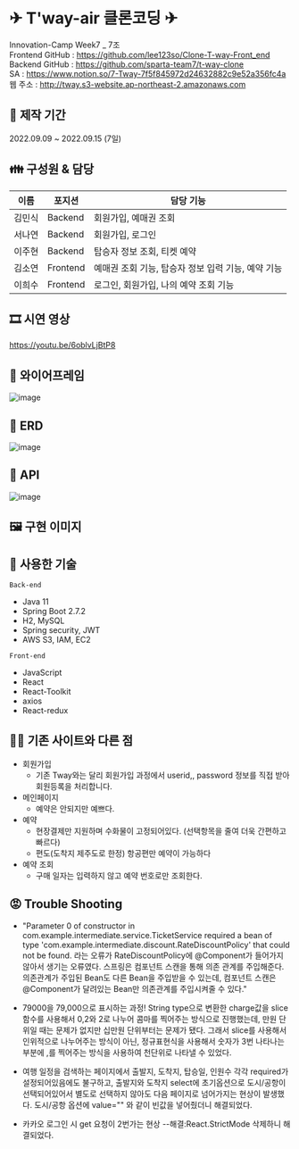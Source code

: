 # ✈ T'way-air 클론코딩 ✈

Innovation-Camp Week7 _ 7조  
Frontend GitHub : https://github.com/lee123so/Clone-T-way-Front_end  
Backend GitHub : https://github.com/sparta-team7/t-way-clone <br/>
SA : https://www.notion.so/7-Tway-7f5f845972d24632882c9e52a356fc4a<br/>
웹 주소 : http://tway.s3-website.ap-northeast-2.amazonaws.com<br/>

## 📅 제작 기간
2022.09.09 ~ 2022.09.15 (7일)

## 👪 구성원 & 담당 

|이름|포지션|담당 기능|
|------|---|---|
|김민식|Backend|회원가입, 예매권 조회|
|서나연|Backend|회원가입, 로그인|
|이주현|Backend|탑승자 정보 조회, 티켓 예약 |
|김소연|Frontend|예매권 조회 기능, 탑승자 정보 입력 기능, 예약 기능|
|이희수|Frontend|로그인, 회원가입, 나의 예약 조회 기능|

## 🎞 시연 영상
https://youtu.be/6oblvLjBtP8

## 📗 와이어프레임
![image](https://user-images.githubusercontent.com/110370672/190314437-c1807b23-be87-4ce2-8296-24462a87803b.png)

## 📘 ERD
![image](https://user-images.githubusercontent.com/110370672/190314470-b3ac1092-c2e4-427c-a3cc-46ef8215b00a.png)

## 📙 API
![image](https://user-images.githubusercontent.com/110370672/190383061-d919245e-7f5c-477e-a2a2-d5b350400f18.png)

## 🖼 구현 이미지

## 👷 사용한 기술
`Back-end`
-   Java 11
-   Spring Boot 2.7.2
-   H2, MySQL
-   Spring security, JWT
-   AWS S3, IAM, EC2

`Front-end`

-   JavaScript
-   React
-   React-Toolkit
-   axios
-   React-redux

## 🏳‍🌈 기존 사이트와 다른 점
- 회원가입
    - 기존 Tway와는 달리 회원가입 과정에서 userid,, password 정보를 직접 받아 회원등록을 처리합니다.
- 메인페이지
    - 예약은 안되지만 예쁘다.
- 예약
    - 현장결제만 지원하며 수화물이 고정되어있다. (선택항목을 줄여 더욱 간편하고 빠르다)
    - 편도(도착지 제주도로 한정) 항공편만 예약이 가능하다
- 예약 조회
    - 구매 일자는 입력하지 않고 예약 번호로만 조회한다.

## 😡 Trouble Shooting

- "Parameter 0 of constructor in com.example.intermediate.service.TicketService required a bean of type
'com.example.intermediate.discount.RateDiscountPolicy' that could not be found.
라는 오류가 RateDiscountPolicy에 @Component가 들어가지 않아서 생기는 오류였다. 
스프링은 컴포넌트 스캔을 통해 의존 관계를 주입해준다.
의존관계가 주입된 Bean도 다른 Bean을 주입받을 수 있는데,
컴포넌트 스캔은 @Component가 달려있는 Bean만 의존관계를 주입시켜줄 수 있다."

- 79000을 79,000으로 표시하는 과정!
String type으로 변환한 charge값을 slice 함수를 사용해서 0,2와 2로 나누어 콤마를 찍어주는 방식으로 진행했는데, 만원 단위일 때는 문제가 없지만 십만원 단위부터는 문제가 됐다. 그래서 slice를 사용해서 인위적으로 나누어주는 방식이 아닌, 정규표현식을 사용해서 숫자가 3번 나타나는 부분에 ,를 찍어주는 방식을 사용하여 천단위로 나타낼 수 있었다.

- 여행 일정을 검색하는 페이지에서 출발지, 도착지, 탑승일, 인원수 각각 required가 설정되어있음에도 불구하고, 출발지와 도착지 select에 초기옵션으로 도시/공항이 선택되어있어서 별도로 선택하지 않아도 다음 페이지로 넘어가지는 현상이 발생했다. 도시/공항 옵션에 value="" 와 같이 빈값을 넣어줬더니 해결되었다.

- 카카오 로그인 시 get 요청이 2번가는 현상 --해결:React.StrictMode 삭제하니 해결되었다.
